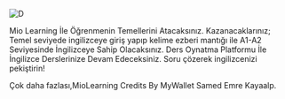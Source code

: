 ![D](https://user-images.githubusercontent.com/90137054/209108145-7464f92d-337a-4cd5-9be5-c2aea09f1c91.png)

Mio Learning İle Öğrenmenin Temellerini Atacaksınız.
Kazanacaklarınız;
Temel seviyede ingilizceye giriş yapıp kelime ezberi mantığı ile A1-A2 Seviyesinde İngilizceye Sahip Olacaksınız.
Ders Oynatma Platformu İle İngilizce Derslerinize Devam Edeceksiniz.
Soru çözerek ingilizcenizi pekiştirin!

Çok daha fazlası,MioLearning Credits By MyWallet Samed Emre Kayaalp.

